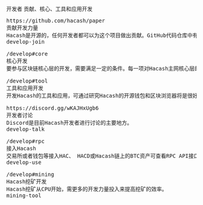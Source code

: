 开发者
贡献、核心、工具和应用开发



<pre class="nav">
https://github.com/hacash/paper
贡献开发力量
Hacash是开源的，任何开发者都可以为这个项目做出贡献。GitHub代码仓库中有你需要的一切。
develop-join

/develop#core
核心开发
要参与区块链核心层的开发，需要满足一定的条件。每一项对Hacash主网核心层的新增和变动，都需要提起一份Hacash改进提议（HIP）作为评估依据。

/develop#tool
工具和应用开发
开发Hacash的工具和应用，可通过研究Hacash的开源钱包和区块浏览器将是很好的开始方式。

https://discord.gg/wKAJHxUgb6
开发者讨论
Discord是目前Hacash开发者进行讨论的主要地方。
develop-talk

/develop#rpc
接入Hacash
交易所或者钱包等接入HAC、 HACD或Hacash链上的BTC资产可查看RPC API接口。
develop-use

/develop#mining
Hacash挖矿开发
Hacash挖矿从CPU开始，需更多的开发力量投入来提高挖矿的效率。
mining-tool
</pre>
